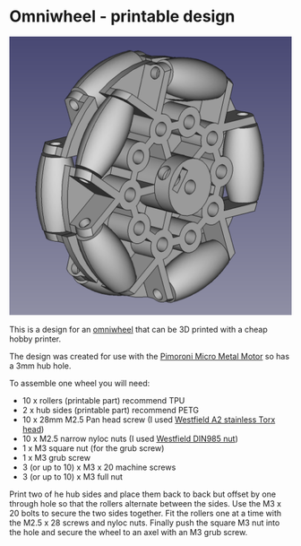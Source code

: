 # Omniwheel - printable design

![A 3D CAD render of a simple omni wheel](cad_render.png)

This is a design for an [omniwheel](https://en.wikipedia.org/wiki/Omni_wheel) that can be 3D printed with a cheap hobby printer.

The design was created for use with the [Pimoroni Micro Metal Motor](https://shop.pimoroni.com/products/micro-metal-gearmotor-extended-back-shaft?variant=39421592043603) so has a 3mm hub hole.

To assemble one wheel you will need:

* 10 x rollers (printable part) recommend TPU
* 2 x hub sides (printable part) recommend PETG
* 10 x 28mm M2.5 Pan head screw (I used [Westfield A2 stainless Torx head](https://www.westfieldfasteners.co.uk/Bolts_Screws_Metric/Torx_Pan_Screw_M2.5x28_A2_Stainless.html))
* 10 x M2.5 narrow nyloc nuts (I used [Westfield DIN985 nut](https://www.westfieldfasteners.co.uk/Metric_Nuts/Nyloc_Nut_Type_T_Thin_M2.5_A2_Stainless.html))
* 1 x M3 square nut (for the grub screw)
* 1 x M3 grub screw
* 3 (or up to 10) x M3 x 20 machine screws
* 3 (or up to 10) x M3 full nut

Print two of he hub sides and place them back to back but offset by one through hole so that the rollers alternate between the sides.  Use the M3 x 20 bolts to secure the two sides together.  Fit the rollers one at a time with the M2.5 x 28 screws and nyloc nuts.  Finally push the square M3 nut into the hole and secure the wheel to an axel with an M3 grub screw.
